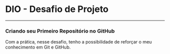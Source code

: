 # DIO - Desafio de Projeto

----------

### Criando seu Primeiro Repositório no GitHub

Com a prática, nesse desafio, tenho a possibilidade de reforçar o meu conhecimento em Git e GitHub.


